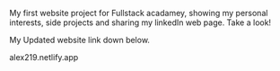 My first website project for Fullstack acadamey, showing my personal interests, side projects and sharing my linkedIn web page. Take a look!

My Updated website link down below.

alex219.netlify.app
